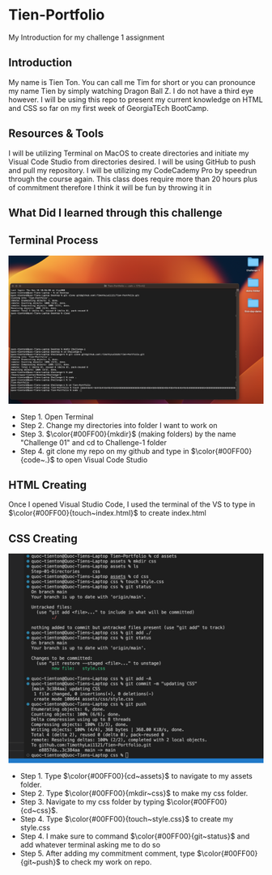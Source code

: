 # Tien-Portfolio

My Introduction for my challenge 1 assignment

## Introduction
My name is Tien Ton. You can call me Tim for short or you can pronounce my name Tien by simply watching Dragon Ball Z. I do not have a third eye however. I will be using this repo to present my current knowledge on HTML and CSS so far on my first week of GeorgiaTEch BootCamp.

## Resources & Tools
I will be utilizing Terminal on MacOS to create directories and initiate my Visual Code Studio from directories desired.
I will be using GitHub to push and pull my repository.
I will be utilizing my CodeCademy Pro by speedrun through the course again. This class does require more than 20 hours plus of commitment therefore I think it will be fun by throwing it in

## What Did I learned through this challenge



## Terminal Process

![Step 01 Directories](/assets/Step-01-Directories/images/Step-01.png)

- Step 1. Open Terminal
- Step 2. Change my directories into folder I want to work on
- Step 3. $\color{#00FF00}{mkdir}$ (making folders) by the name "Challenge 01" and cd to Challenge-1 folder
- Step 4. git clone my repo on my github and type in $\color{#00FF00}{code~.}$ to open Visual Code Studio

## HTML Creating
Once I opened Visual Studio Code, I used the terminal of the VS to type in $\color{#00FF00}{touch~index.html}$ to create index.html

## CSS Creating 

![CSS Images](/assets/Step-01-Directories/images/CSS.png)

- Step 1. Type $\color{#00FF00}{cd~assets}$ to navigate to my assets folder.
- Step 2. Type $\color{#00FF00}{mkdir~css}$ to make my css folder.
- Step 3. Navigate to my css folder by typing $\color{#00FF00}{cd~css}$.  
- Step 4. Type $\color{#00FF00}{touch~style.css}$ to create my style.css
- Step 4. I make sure to command $\color{#00FF00}{git~status}$ and add whatever terminal asking me to do so 
- Step 5. After adding my commitment comment, type $\color{#00FF00}{git~push}$ to check my work on repo.

